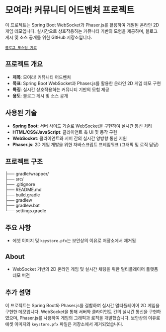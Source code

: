 # 모여라! 커뮤니티 어드벤처 프로젝트

이 프로젝트는 Spring Boot WebSocket과 Phaser.js를 활용하여 개발된 온라인 2D 게임 데모입니다. 실시간으로 상호작용하는 커뮤니티 기반의 모험을 제공하며, 블로그 게시 및 소스 공개를 위한 GitHub 저장소입니다.   

[`블로그 포스팅 자료`](https://rexondex.tistory.com/entry/2D-%EC%9B%B9-%EC%98%A8%EB%9D%BC%EC%9D%B8-%EA%B2%8C%EC%9E%84-%EA%B3%B5%EA%B0%84-%EB%B0%8F-%EC%B1%84%ED%8C%85%EC%9D%84-%EA%B5%AC%ED%98%84%ED%95%98%EA%B8%B0-%EC%9B%B9%EC%86%8C%EC%BC%93)  

## 프로젝트 개요

* **제목**: 모여라! 커뮤니티 어드벤처
* **목표**: Spring Boot WebSocket과 Phaser.js를 활용한 온라인 2D 게임 데모 구현
* **특징**: 실시간 상호작용하는 커뮤니티 기반의 모험 제공
* **용도**: 블로그 게시 및 소스 공개

## 사용된 기술

* **Spring Boot**: 서버 사이드 기술로 WebSocket을 구현하여 실시간 통신 처리
* **HTML/CSS/JavaScript**: 클라이언트 측 UI 및 동작 구현
* **WebSocket**: 클라이언트와 서버 간의 실시간 양방향 통신 지원
* **Phaser.js**: 2D 게임 개발을 위한 자바스크립트 프레임워크 (그래픽 및 로직 담당)

## 프로젝트 구조

├── gradle/wrapper/           
├── src/         
├── .gitignore         
├── README.md         
├── build.gradle        
├── gradlew         
├── gradlew.bat         
└── settings.gradle        
    

## 주요 사항

* 에셋 이미지 및 `keystore.pfx`는 보안상의 이유로 저장소에서 제거됨

## About

* WebSocket 기반의 2D 온라인 게임 및 실시간 채팅을 위한 멀티플레이어 플랫폼 데모 버전

## 추가 설명

이 프로젝트는 Spring Boot와 Phaser.js를 결합하여 실시간 멀티플레이어 2D 게임을 구현한 데모입니다. WebSocket을 통해 서버와 클라이언트 간의 실시간 통신을 구현하였으며, Phaser.js를 사용하여 게임의 그래픽과 로직을 개발했습니다. 보안상의 이유로 에셋 이미지와 `keystore.pfx` 파일은 저장소에서 제거되었습니다.
